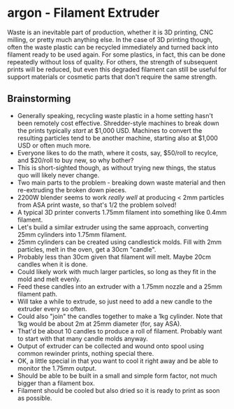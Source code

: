 # argon - Filament Extruder
Waste is an inevitable part of production, whether it is 3D printing, CNC milling, or pretty much anything else. In the case of 3D printing though, often the waste plastic can be recycled immediately and turned back into filament ready to be used again. 
For some plastics, in fact, this can be done repeatedly without loss of quality. For others, the strength of subsequent prints will be reduced, but even this degraded filament can still be useful for support materials or cosmetic parts that don't require the same strength.

## Brainstorming
- Generally speaking, recycling waste plastic in a home setting hasn't been remotely cost effective.
Shredder-style machines to break down the prints typically *start* at $1,000 USD.
Machines to convert the resulting particles tend to be another machine, starting also at $1,000 USD or often much more.
- Everyone likes to do the math, where it costs, say, $50/roll to recylce, and $20/roll to buy new, so why bother?
- This is short-sighted though, as without trying new things, the status quo will likely never change.
- Two main parts to the problem - breaking down waste material and then re-extruding the broken down pieces.
- 2200W blender seems to work *really well* at producing < 2mm particles from ASA print waste, so that's 1/2 the problem solved!
- A typical 3D printer converts 1.75mm filament into something like 0.4mm filament.
- Let's build a similar extruder using the same approach, converting 25mm cylinders into 1.75mm filament.
- 25mm cylinders can be created using candlestick molds. Fill with 2mm particles, melt in the oven, get a 30cm "candle".
- Probably less than 30cm given that filament will melt. Maybe 20cm candles when it is done.
- Could likely work with much larger particles, so long as they fit in the mold and melt evenly.
- Feed these candles into an extruder with a 1.75mm nozzle and a 25mm filament path.
- Will take a while to extrude, so just need to add a new candle to the extruder every so often.
- Could also "join" the candles together to make a 1kg cylinder. Note that 1kg would be about 2m at 25mm diameter (for, say ASA).
- That'd be about 10 candles to produce a roll of filament. Probably want to start with that many candle molds anyway.
- Output of extruder can be collected and wound onto spool using common rewinder prints, nothing special there.
- OK, a little special in that you want to cool it right away and be able to monitor the 1.75mm output.
- Should be able to be built in a small and simple form factor, not much bigger than a filament box.
- Filament should be cooled but also dried so it is ready to print as soon as possible.
